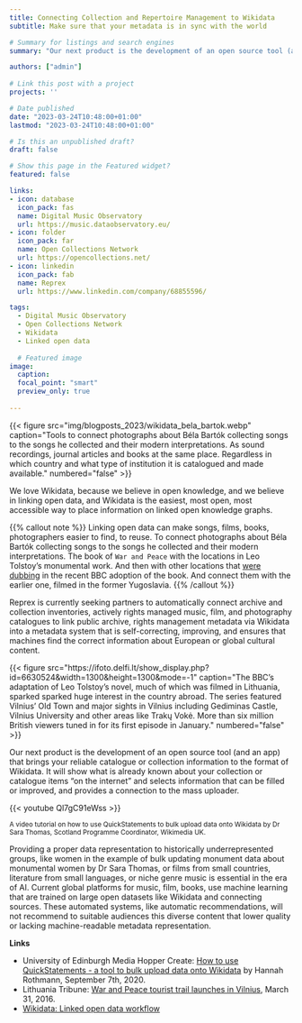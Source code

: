 ```yaml
---
title: Connecting Collection and Repertoire Management to Wikidata
subtitle: Make sure that your metadata is in sync with the world

# Summary for listings and search engines
summary: "Our next product is the development of an open source tool (and an app) that brings your reliable catalogue or collection information to the format of Wikidata."

authors: ["admin"]
 
# Link this post with a project
projects: ''

# Date published
date: "2023-03-24T10:48:00+01:00"
lastmod: "2023-03-24T10:48:00+01:00"

# Is this an unpublished draft?
draft: false

# Show this page in the Featured widget?
featured: false

links:
- icon: database
  icon_pack: fas
  name: Digital Music Observatory
  url: https://music.dataobservatory.eu/
- icon: folder
  icon_pack: far
  name: Open Collections Network
  url: https://opencollections.net/
- icon: linkedin
  icon_pack: fab
  name: Reprex
  url: https://www.linkedin.com/company/68855596/

tags:
  - Digital Music Observatory
  - Open Collections Network
  - Wikidata
  - Linked open data
  
  # Featured image
image:
  caption: 
  focal_point: "smart"
  preview_only: true
  
---
```


<td style="text-align: center;">{{< figure src="img/blogposts_2023/wikidata_bela_bartok.webp" caption="Tools to connect photographs about Béla Bartók collecting songs to the songs he collected and their modern interpretations. As sound recordings, journal articles and books at the same place. Regardless in which country and what type of institution it is catalogued and made available." numbered="false" >}}</td>

We love Wikidata, because we believe in open knowledge, and we believe in linking open data, and Wikidata is the easiest, most open, most accessible way to place information on linked open knowledge graphs.


{{% callout note %}}
Linking open data can make songs, films, books, photographers easier to find, to reuse.  To connect photographs about Béla Bartók collecting songs to the songs he collected and their modern interpretations.  The book of `War and Peace` with the locations in Leo Tolstoy’s monumental work. And then with other locations that [were dubbing](https://lithuaniatribune.com/war-and-peace-tourist-trail-launches-in-vilnius/) in the recent BBC adoption of the book.  And connect them with the earlier one, filmed in the former Yugoslavia.
{{% /callout %}}

Reprex is currently seeking partners to automatically connect archive and collection inventories, actively rights managed music, film, and photography catalogues to link public archive, rights management metadata via Wikidata into a metadata system that is self-correcting, improving, and ensures that machines find the correct information about European or global cultural content.


<td style="text-align: center;">{{< figure src="https://ifoto.delfi.lt/show_display.php?id=6630524&width=1300&height=1300&mode=-1" caption="The BBC’s adaptation of Leo Tolstoy’s novel, much of which was filmed in Lithuania, sparked sparked huge interest in the country abroad. The series featured Vilnius’ Old Town and major sights in Vilnius including Gediminas Castle, Vilnius University and other areas like Trakų Vokė. More than six million British viewers tuned in for its first episode in January." numbered="false" >}}</td>

Our next product is the development of an open source tool (and an app) that brings your reliable catalogue or collection information to the format of Wikidata. It will show what is already known about your collection or catalogue items “on the internet” and selects information that can be filled or improved, and provides a connection to the mass uploader.

{{< youtube Ql7gC91eWss >}}
<small><p>A video tutorial on how to use QuickStatements to bulk upload data onto Wikidata by Dr Sara Thomas, Scotland Programme Coordinator, Wikimedia UK.</p></small>

Providing a proper data representation to historically underrepresented groups, like women in the example of bulk updating monument data about monumental women by Dr Sara Thomas, or films from small countries, literature from small languages, or niche genre music is essential in the era of AI.  Current global platforms for music, film, books, use machine learning that are trained on large open datasets like Wikidata and connecting sources.  These automated systems, like automatic recommendations, will not recommend to suitable audiences this diverse content that lower quality or lacking machine-readable metadata representation.

**Links**
- University of Edinburgh Media Hopper Create: [How to use QuickStatements - a tool to bulk upload data onto Wikidata](https://media.ed.ac.uk/media/How+to+use+QuickStatements+-+a+tool+to+bulk+upload+data+onto+Wikidata./1_bbmmepx3) by Hannah Rothmann, September 7th, 2020.  
-  Lithuania Tribune: [War and Peace tourist trail launches in Vilnius](https://lithuaniatribune.com/war-and-peace-tourist-trail-launches-in-vilnius/), March 31, 2016.
- [Wikidata: Linked open data workflow](https://www.wikidata.org/wiki/Wikidata:Linked_open_data_workflow)
